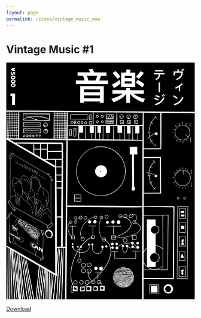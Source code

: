 ```yaml
---
layout: page
permalink: /zines/vintage_music_one
---
```


# Vintage Music #1

![Vintage Music](/media/zines/vintage_music/vinatage_music_one_cover.png)

[Download](/downloads/vintage_music.pdf)
